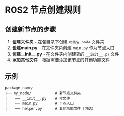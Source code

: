 # ROS2 节点创建规则

## 创建新节点的步骤

1. **创建文件夹** - 在包目录下创建 `功能名_node` 文件夹
2. **创建main.py** - 在文件夹内创建 `main.py` 作为节点入口
3. **创建__init__.py** - 在文件夹内创建空的 `__init__.py` 文件
4. **添加其他文件** - 根据需要添加该节点的其他功能文件

## 示例
```
package_name/
├── my_node/           # 新节点文件夹
│   ├── __init__.py    # 空文件
│   ├── main.py        # 节点入口
│   └── helper.py      # 其他功能文件（可选）
``` 